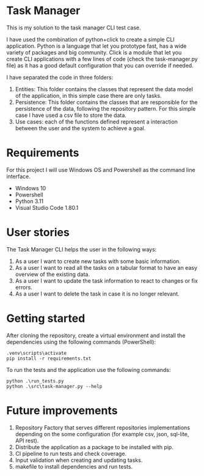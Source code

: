 # Task Manager

This is my solution to the task manager CLI test case.

I have used the combination of python+click to create a simple CLI application. Python is a language that let you prototype fast, has a wide variety of packages and big community. Click is a module that let you create CLI applications with a few lines of code (check the task-manager.py file) as it has a good default configuration that you can override if needed.

I have separated the code in three folders:

1. Entities: This folder contains the classes that represent the data model of the application, in this simple case there are only tasks.
2. Persistence: This folder contains the classes that are responsible for the persistence of the data, following the repository pattern. For this simple case I have used a csv file to store the data.
3. Use cases: each of the functions defined represent a interaction between the user and the system to achieve a goal.

# Requirements

For this project I will use Windows OS and Powershell as the command line interface.

- Windows 10
- Powershell
- Python 3.11
- Visual Studio Code 1.80.1

# User stories

The Task Manager CLI helps the user in the following ways:

1. As a user I want to create new tasks with some basic information.
2. As a user I want to read all the tasks on a tabular format to have an easy overview of the existing data.
3. As a user I want to update the task information to react to changes or fix errors.
4. As a user I want to delete the task in case it is no longer relevant.

# Getting started

After cloning the repository, create a virtual environment and install the dependencies using the following commands (PowerShell):

```
.venv\scripts\activate
pip install -r requirements.txt
```

To run the tests and the application use the following commands:

```
python .\run_tests.py
python .\src\task-manager.py --help
```

# Future improvements

1. Repository Factory that serves different repositories implementations depending on the some configuration (for example csv, json, sql-lite, API rest).
2. Distribute the application as a package to be installed with pip.
3. CI pipeline to run tests and check coverage.
4. Input validation when creating and updating tasks.
5. makefile to install dependencies and run tests.

